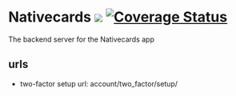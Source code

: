 # Nativecards ![](https://github.com/webmalc/nativecards-server/workflows/Nativecards%20backend%20testing/badge.svg) [![Coverage Status](https://coveralls.io/repos/github/webmalc/nativecards-server/badge.svg?branch=master)](https://coveralls.io/github/webmalc/nativecards-server?branch=master)

The backend server for the Nativecards app  
## urls
* two-factor setup url: account/two_factor/setup/
